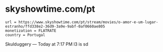 # skyshowtime.com/pt

~~~
url = https://www.skyshowtime.com/pt/stream/movies/o-amor-e-um-lugar-estranho/ffd338e2-36d9-3a9e-9abf-0af0660ae805
monetization = FLATRATE
country = Portugal
~~~

Skulduggery
 — 
Today at 7:17 PM
l3 is sd
